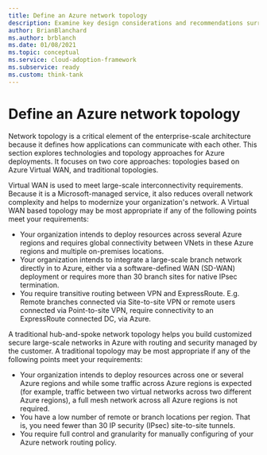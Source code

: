 ```yaml
---
title: Define an Azure network topology
description: Examine key design considerations and recommendations surrounding network topologies within Azure .
author: BrianBlanchard
ms.author: brblanch
ms.date: 01/08/2021
ms.topic: conceptual
ms.service: cloud-adoption-framework
ms.subservice: ready
ms.custom: think-tank
---
```


<!-- docutune:casing "Azure VPN Gateway" L7 -->
<!-- cSpell:ignore autoregistration BGPs MACsec MPLS MSEE onprem privatelink VPNs -->

# Define an Azure network topology

Network topology is a critical element of the enterprise-scale architecture because it defines how applications can communicate with each other. This section explores technologies and topology approaches for Azure deployments. It focuses on two core approaches: topologies based on Azure Virtual WAN, and traditional topologies.

Virtual WAN is used to meet large-scale interconnectivity requirements. Because it is a Microsoft-managed service, it also reduces overall network complexity and helps to modernize your organization's network. A Virtual WAN based topology may be most appropriate if any of the following points meet your requirements:

- Your organization intends to deploy resources across several Azure regions and requires global connectivity between VNets in these Azure regions and multiple on-premises locations.
- Your organization intends to integrate a large-scale branch network directly in to Azure, either via a software-defined WAN (SD-WAN) deployment or requires more than 30 branch sites for native IPsec termination.
- You require transitive routing between VPN and ExpressRoute. E.g. Remote branches connected via Site-to-site VPN or remote users connected via Point-to-site VPN, require connectivity to an ExpressRoute connected DC, via Azure.

A traditional hub-and-spoke network topology helps you build customized secure large-scale networks in Azure with routing and security managed by the customer. A traditional topology may be most appropriate if any of the following points meet your requirements:

- Your organization intends to deploy resources across one or several Azure regions and while some traffic across Azure regions is expected (for example, traffic between two virtual networks across two different Azure regions), a full mesh network across all Azure regions is not required.
- You have a low number of remote or branch locations per region. That is, you need fewer than 30 IP security (IPsec) site-to-site tunnels.
- You require full control and granularity for manually configuring of your Azure network routing policy.
